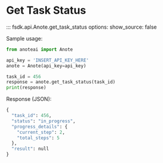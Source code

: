 # Get Task Status
::: fsdk.api.Anote.get_task_status options: show_source: false

Sample usage:

``` py
from anoteai import Anote

api_key = 'INSERT_API_KEY_HERE'
anote = Anote(api_key=api_key)

task_id = 456
response = anote.get_task_status(task_id)
print(response)
```
Response (JSON):

``` py
{
  "task_id": 456,
  "status": "in_progress",
  "progress_details": {
    "current_step": 2,
    "total_steps": 5
  },
  "result": null
}
```